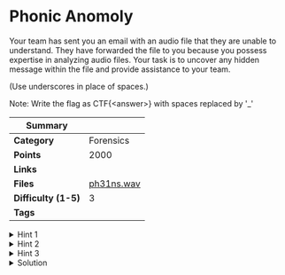 # Phonic Anomoly

Your team has sent you an email with an audio file that they are unable to understand. They have forwarded the file to you because you possess expertise in analyzing audio files. Your task is to uncover any hidden message within the file and provide assistance to your team.

(Use underscores in place of spaces.)

Note: Write the flag as CTF{\<answer>} with spaces replaced by '\_'

| Summary              |           |
| -------------------- | --------- |
| **Category**         | Forensics |
| **Points**           | 2000      |
| **Links**            |           |
| **Files**            | [ph31ns.wav](https://ctf.hexhimalaya.com/files/ed77d05b25f28244670095bd2ec83202/ph31ns.wav)          |
| **Difficulty (1-5)** | 3         |
| **Tags**             |           |

<details>
  <summary>Hint 1</summary>

### Cost: 500

Unlike river, the audio doesn't always flow in one direction.

</details>

<details>
  <summary>Hint 2</summary>

### Cost: 500

Use your eyes instead of your ears.

</details>

<details>
  <summary>Hint 3</summary>

### Cost: 500

Frequency is not you friend, try asking spectrum maybe.

</details>


<details>
<summary>Solution</summary>
  
### Tool used : Audacity and Coagula

This is a basic question related to audio forensics. Reverse the wav and open it in audacity and check the
spectrogram. You will find the flag but a bit jumbled, Clearly analyze it to get the flag.

<details>
<summary>Disclose answer ?</summary>
```copy
CTF{Ph3i_f4mily_is_in_d4ng3r}
```

</details>

</details>
